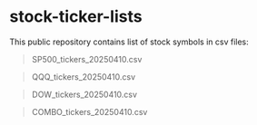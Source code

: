 # stock-ticker-lists
This public repository contains list of stock symbols in csv files:
> SP500_tickers_20250410.csv

> QQQ_tickers_20250410.csv

> DOW_tickers_20250410.csv

> COMBO_tickers_20250410.csv
